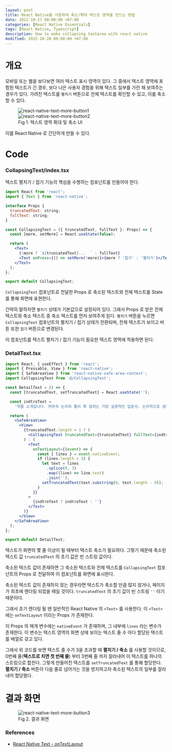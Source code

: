```yaml
---
layout: post
title: React Native를 사용하여 축소/확대 텍스트 영역을 만드는 방법
date: 2022-10-27 00:00:00 +07:00
categories: [React Native Essentials]
tags: [React Native, Typescript]
description: How to make collapsing textarea with react native
modified: 2022-10-28 00:00:00 +07:00
---
```


# 개요

모바일 또는 웹을 보다보면 여러 텍스트 표시 영역이 있다. 그 중에서 텍스트 영역에 포함된 텍스트가 긴 경우, 보다 나은 사용자 경험을 위해 텍스트 일부를 가린 채 보여주는 경우가 있다. 가려진 텍스트를 `펼치기` 버튼으로 전체 텍스트를 확인할 수 있고, 이를 축소할 수 있다.

<figure>
<img src="./../../images/react-native-text-more-button1.png" alt="react-native-text-more-button1">
<br>
<img src="./../../images/react-native-text-more-button2.png" alt="react-native-text-more-button2">
<figcaption>Fig 1. 텍스트 영역 확대 및 축소 UI</figcaption>
</figure>

이를 React Native 로 간단하게 만들 수 있다.

# Code

### CollapsingText/index.tsx

텍스트 펼치기 / 접기 기능의 핵심을 수행하는 컴포넌트를 만들어야 한다.

```jsx
import React from 'react';
import { Text } from 'react-native';

interface Props {
  truncatedText: string;
  fullText: string;
}

const CollapsingText = ({ truncatedText, fullText }: Props) => {
  const [more, setMore] = React.useState(false);

  return (
    <Text>
      {!more ? `${truncatedText}...  ` : fullText}
      <Text onPress={() => setMore(!more)}>{more ? '접기' : '펼치기'}</Text>
    </Text>
  );
};

export default CollapsingText;
```

`CollapsingText` 컴포넌트로 전달한 Props 로 축소된 텍스트와 전체 텍스트를 State 를 통해 화면에 표현한다.

간략히 말하자면 `펼치기` 상태가 기본값으로 설정되어 있다. 그래서 Props 로 받은 전체 텍스트와 축소 텍스트 중 축소 텍스트를 먼저 보여주게 된다. `펼치기` 버튼을 누르면 `CollapsingText` 컴포넌트의 펼치기 / 접기 상태가 전환되며, 전체 텍스트가 보이고 버튼 또한 `접기` 버튼으로 변경된다.

이 컴포넌트를 텍스트 펼치기 / 접기 기능이 필요한 텍스트 영역에 적용하면 된다.

### DetailText.tsx

```jsx
import React, { useEffect } from 'react';
import { Pressable, View } from 'react-native';
import { SafeAreaView } from 'react-native-safe-area-context';
import CollapsingText from '@/CollapsingText';

const DetailText = () => {
  const [truncatedText, setTruncatedText] = React.useState('');

  const indtroText =
    '작품 소개입니다. 머릿속 논리의 틀이 확 잡히는 가장 실용적인 입문서. 논리적으로 생각할 수 있는 사람은 문제에서 기회를 찾아내고, 그것과 관련된 스웨덴 작업이다. 한 번만 읽어도 머릿속 논리의 틀이 확 잡히는 가장 실용적인 입문서. 논리적으로 생각할 수 있는 사람은 문제에서 기회를 찾아내고, 그것과 관련된 스웨덴 작업이다.';

  return (
    <SafeAreaView>
      <View>
        {truncatedText.length > 1 ? (
          <CollapsingText truncatedText={truncatedText} fullText={indtroText} />
        ) : (
          <Text
            onTextLayout={(event) => {
              const { lines } = event.nativeEvent;
              if (lines.length > 3) {
                let text = lines
                  .splice(0, 3)
                  .map((line) => line.text)
                  .join('');
                setTruncatedText(text.substring(0, text.length - 9));
              }
            }}
          >
            {indtroText ? indtroText : ''}
          </Text>
        )}
      </View>
    </SafeAreaView>
  );
};

export default DetailText;
```

텍스트가 화면의 몇 줄 이상이 될 때부터 텍스트 축소가 필요하다. 그렇기 때문에 축소된 텍스트 값 `truncatedText` 의 초기 값은 빈 스트링 값이다.

축소된 텍스트 값이 존재하면 그 축소된 텍스트와 전체 텍스트를 `CollapsingText` 컴포넌트의 Props 로 전달하여 이 컴포넌트를 화면에 표시한다.

축소된 텍스트 값이 존재하지 않는 경우라면 텍스트가 축소할 만큼 많지 않거나, 페이지가 최초에 렌더링 되었을 때일 것이다. `truncatedText` 의 초기 값이 빈 스트링 `''` 이기 때문이다.

그래서 초기 렌더링 될 땐 일반적인 React Native 의 `<Text>` 를 사용한다. 이 `<Text>` 에는 `onTextLayout` 이라는 Props 가 존재한다.

이 Props 의 매개 변수에는 `nativeEvent` 가 존재하며, 그 내부에 `lines` 라는 변수가 존재한다. 이 변수는 텍스트 영역의 화면 상에 보이는 텍스트 줄 수 마다 할당된 텍스트를 배열로 갖고 있다.

그래서 위 코드를 보면 텍스트 줄 수가 3을 초과할 때 **펼치기 / 축소** 를 사용할 것이므로, 0번째 줄(**텍스트로 치면 첫 번째 줄**) 부터 3번째 줄 까지 잘라내어 이 텍스트를 하나의 스트링으로 합친다. 그렇게 만들어진 텍스트를 `setTruncatedText` 를 통해 할당한다. **펼치기 / 축소** 버튼이 다음 줄로 넘어가는 것을 방지하고자 축소된 텍스트의 일부를 잘라내어 할당했다.

# 결과 화면

<figure>
<img src="./../../images/react-native-text-more-button3.gif" alt="react-native-text-more-button3">
<figcaption>Fig 2. 결과 화면</figcaption>
</figure>

### References

- <a href="https://reactnative.dev/docs/text#ontextlayout" target="_blank" rel="noopener">React Native Text - onTextLayout</a>
